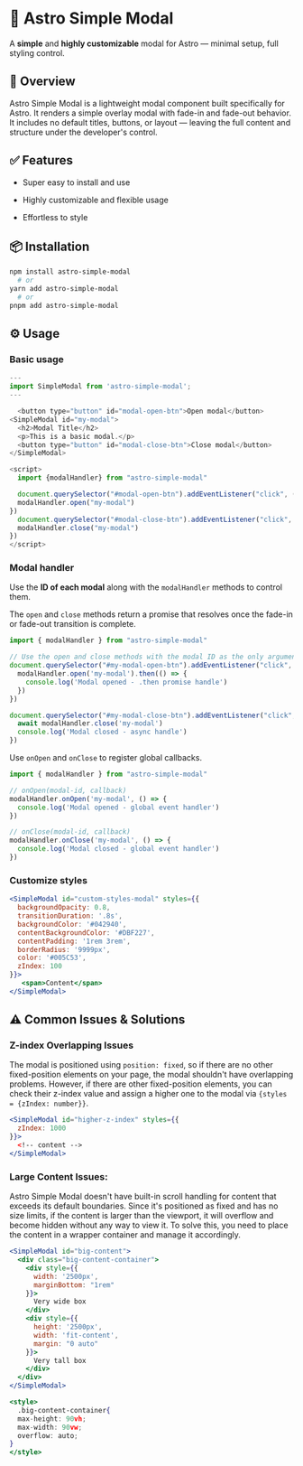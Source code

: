 # 🚀 Astro Simple Modal

A **simple** and **highly customizable** modal for Astro — minimal setup, full styling control.

## 🧾 Overview

Astro Simple Modal is a lightweight modal component built specifically for Astro. It renders a simple overlay modal with fade-in and fade-out behavior. It includes no default titles, buttons, or layout — leaving the full content and structure under the developer's control.

## ✅ Features

- Super easy to install and use

- Highly customizable and flexible usage

- Effortless to style

## 📦 Installation

```bash
npm install astro-simple-modal
  # or
yarn add astro-simple-modal
  # or
pnpm add astro-simple-modal
```

## ⚙️ Usage

### Basic usage

```javascript
---
import SimpleModal from 'astro-simple-modal';
---

  <button type="button" id="modal-open-btn">Open modal</button>
<SimpleModal id="my-modal">
  <h2>Modal Title</h2>
  <p>This is a basic modal.</p>
  <button type="button" id="modal-close-btn">Close modal</button>
</SimpleModal>

<script>
  import {modalHandler} from "astro-simple-modal"

  document.querySelector("#modal-open-btn").addEventListener("click", () => {
  modalHandler.open("my-modal")
})
  document.querySelector("#modal-close-btn").addEventListener("click", () => {
  modalHandler.close("my-modal")
})
</script>
```
### Modal handler

Use the **ID of each modal** along with the `modalHandler` methods to control them.

The `open` and `close` methods return a promise that resolves once the fade-in or fade-out transition is complete.

```javascript
import { modalHandler } from "astro-simple-modal"

// Use the open and close methods with the modal ID as the only argument
document.querySelector("#my-modal-open-btn").addEventListener("click", () => {
  modalHandler.open('my-modal').then(() => {
    console.log('Modal opened - .then promise handle')
  })
})

document.querySelector("#my-modal-close-btn").addEventListener("click", async () => {
  await modalHandler.close('my-modal')
  console.log('Modal closed - async handle')
})
```

Use `onOpen` and `onClose` to register global callbacks.

```javascript
import { modalHandler } from "astro-simple-modal"

// onOpen(modal-id, callback)
modalHandler.onOpen('my-modal', () => {
  console.log('Modal opened - global event handler')
})

// onClose(modal-id, callback)
modalHandler.onClose('my-modal', () => {
  console.log('Modal closed - global event handler')
})
```

### Customize styles

```jsx
<SimpleModal id="custom-styles-modal" styles={{
  backgroundOpacity: 0.8,
  transitionDuration: '.8s',
  backgroundColor: '#042940',
  contentBackgroundColor: '#DBF227',
  contentPadding: '1rem 3rem',
  borderRadius: '9999px',
  color: '#005C53',
  zIndex: 100
}}>
   <span>Content</span>
</SimpleModal>
```

## ⚠️ Common Issues & Solutions

### Z-index Overlapping Issues
The modal is positioned using `position: fixed`, so if there are no other fixed-position elements on your page, the modal shouldn't have overlapping problems. However, if there are other fixed-position elements, you can check their z-index value and assign a higher one to the modal via `{styles = {zIndex: number}}`.

```jsx
<SimpleModal id="higher-z-index" styles={{
  zIndex: 1000
}}>
  <!-- content -->
</SimpleModal>
```

### Large Content Issues:

Astro Simple Modal doesn't have built-in scroll handling for content that exceeds its default boundaries. Since it's positioned as fixed and has no size limits, if the content is larger than the viewport, it will overflow and become hidden without any way to view it. To solve this, you need to place the content in a wrapper container and manage it accordingly.

```jsx
<SimpleModal id="big-content">
  <div class="big-content-container">
    <div style={{
      width: '2500px',
      marginBottom: "1rem"
    }}>
      Very wide box
    </div>
    <div style={{
      height: '2500px',
      width: 'fit-content',
      margin: "0 auto"
    }}>
      Very tall box
    </div>
  </div>
</SimpleModal>

<style>
  .big-content-container{
  max-height: 90vh;
  max-width: 90vw;
  overflow: auto;
}
</style>
```
